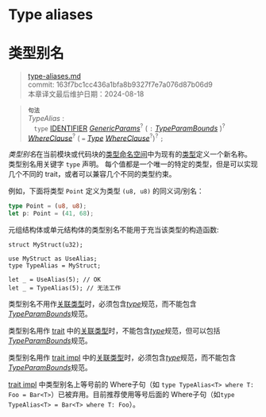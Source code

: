 # Type aliases
# 类型别名

>[type-aliases.md](https://github.com/rust-lang/reference/blob/master/src/items/type-aliases.md)\
>commit: 163f7bc1cc436a1bfa8b9327f7e7a076d87b06d9 \
>本章译文最后维护日期：2024-08-18

> **<sup>句法</sup>**\
> _TypeAlias_ :\
> &nbsp;&nbsp; `type` [IDENTIFIER]&nbsp;[_GenericParams_]<sup>?</sup>
>              ( `:` [_TypeParamBounds_] )<sup>?</sup>
>              [_WhereClause_]<sup>?</sup> ( `=` [_Type_] [_WhereClause_]<sup>?</sup>)<sup>?</sup> `;`

*类型别名*在当前模块或代码块的[类型命名空间][type namespace]中为现有的[类型][type]定义一个新名称。
类型别名用关键字 `type` 声明。
每个值都是一个唯一的特定的类型，但是可以实现几个不同的 trait，或者可以兼容几个不同的类型约束。

例如，下面将类型 `Point` 定义为类型 `(u8, u8)` 的同义词/别名：

```rust
type Point = (u8, u8);
let p: Point = (41, 68);
```

元组结构体或单元结构体的类型别名不能用于充当该类型的构造函数:

```rust,compile_fail
struct MyStruct(u32);

use MyStruct as UseAlias;
type TypeAlias = MyStruct;

let _ = UseAlias(5); // OK
let _ = TypeAlias(5); // 无法工作
```

类型别名不用作[关联类型][associated type]时，必须包含[_type_]规范，而不能包含[_TypeParamBounds_]规范。

类型别名用作 [trait] 中的[关联类型][associated type]时，不能包含[_type_]规范，但可以包括[_TypeParamBounds_]规范。

类型别名用作 [trait impl] 中的[关联类型][associated type]时，必须包含[_type_]规范，而不能包含[_TypeParamBounds_]规范。

[trait impl] 中类型别名上等号前的 Where子句（如 `type TypeAlias<T> where T: Foo = Bar<T>`）已被弃用。目前推荐使用等号后面的 Where子句（如`type TypeAlias<T> = Bar<T> where T: Foo`）。

[IDENTIFIER]: ../identifiers.md
[_GenericParams_]: generics.md
[_TypeParamBounds_]: ../trait-bounds.md
[_WhereClause_]: generics.md#where-clauses
[_Type_]: ../types.md#type-expressions
[associated type]: associated-items.md#associated-types
[trait]: traits.md
[type]: ../types.md
[trait impl]: implementations.md#trait-implementations
[type namespace]: ../names/namespaces.md